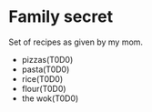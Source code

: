 # Family secret

Set of recipes as given by my mom.

- pizzas(T0D0)
- pasta(T0D0)
- rice(T0D0)
- flour(T0D0)
- the wok(T0D0)